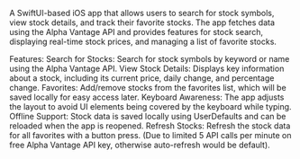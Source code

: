 A SwiftUI-based iOS app that allows users to search for stock symbols, view stock details, and track their favorite stocks. 
The app fetches data using the Alpha Vantage API and provides features for stock search, displaying real-time stock prices, and managing a list of favorite stocks.

Features:
Search for Stocks: Search for stock symbols by keyword or name using the Alpha Vantage API.
View Stock Details: Displays key information about a stock, including its current price, daily change, and percentage change.
Favorites: Add/remove stocks from the favorites list, which will be saved locally for easy access later.
Keyboard Awareness: The app adjusts the layout to avoid UI elements being covered by the keyboard while typing.
Offline Support: Stock data is saved locally using UserDefaults and can be reloaded when the app is reopened.
Refresh Stocks: Refresh the stock data for all favorites with a button press. (Due to limited 5 API calls per minute on free Alpha Vantage API key, otherwise auto-refresh would be default).
